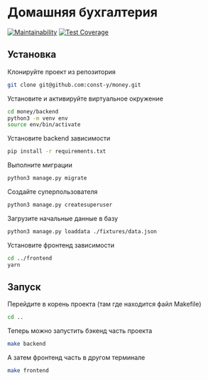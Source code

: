 # Домашняя бухгалтерия
[![Maintainability](https://api.codeclimate.com/v1/badges/3d649aed5880f3cef832/maintainability)](https://codeclimate.com/github/const-y/money/maintainability)
[![Test Coverage](https://api.codeclimate.com/v1/badges/3d649aed5880f3cef832/test_coverage)](https://codeclimate.com/github/const-y/money/test_coverage)

## Установка

Клонируйте проект из репозитория

```bash
git clone git@github.com:const-y/money.git
```

Установите и активируйте виртуальное окружение

```bash
cd money/backend
python3 -m venv env
source env/bin/activate
```

Установите backend зависимости

```bash
pip install -r requirements.txt
```

Выполните миграции

```bash
python3 manage.py migrate
```

Создайте суперпользователя

```bash
python3 manage.py createsuperuser
```

Загрузите начальные данные в базу

```bash
python3 manage.py loaddata ./fixtures/data.json
```

Установите фронтенд зависимости

```bash
cd ../frontend
yarn
```

## Запуск

Перейдите в корень проекта (там где находится файл Makefile)

```bash
cd ..
```

Теперь можно запустить бэкенд часть проекта

```bash
make backend
```

А затем фронтенд часть в другом терминале

```bash
make frontend
```
